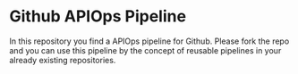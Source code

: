 # Github APIOps Pipeline

In this repository you find a APIOps pipeline for Github. Please fork the repo and you can use this pipeline by the concept of reusable pipelines in your already existing repositories.
